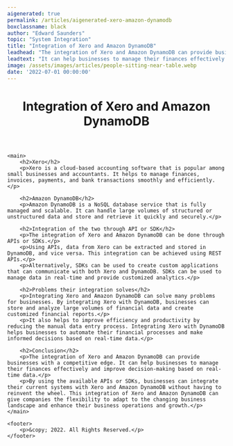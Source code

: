 ```yaml
---
aigenerated: true
permalink: /articles/aigenerated-xero-amazon-dynamodb
boxclassname: black
author: "Edward Saunders"
topic: "System Integration"
title: "Integration of Xero and Amazon DynamoDB"
leadhead: "The integration of Xero and Amazon DynamoDB can provide businesses with a competitive edge"
leadtext: "It can help businesses to manage their finances effectively and improve decision-making based on real-time data."
image: /assets/images/articles/people-sitting-near-table.webp
date: '2022-07-01 00:00:00'
---
```

<div class="arttext">
	<header>
		<h1>Integration of Xero and Amazon DynamoDB</h1>
	</header>

	<main>
		<h2>Xero</h2>
		<p>Xero is a cloud-based accounting software that is popular among small businesses and accountants. It helps to manage finances, invoices, payments, and bank transactions smoothly and efficiently.</p>

		<h2>Amazon DynamoDB</h2>
		<p>Amazon DynamoDB is a NoSQL database service that is fully managed and scalable. It can handle large volumes of structured or unstructured data and store and retrieve it quickly and securely.</p>

		<h2>Integration of the two through API or SDK</h2>
		<p>The integration of Xero and Amazon DynamoDB can be done through APIs or SDKs.</p>
		<p>Using APIs, data from Xero can be extracted and stored in DynamoDB, and vice versa. This integration can be achieved using REST APIs.</p>
		<p>Alternatively, SDKs can be used to create custom applications that can communicate with both Xero and DynamoDB. SDKs can be used to manage data in real-time and provide customized analytics.</p>

		<h2>Problems their integration solves</h2>
		<p>Integrating Xero and Amazon DynamoDB can solve many problems for businesses. By integrating Xero with DynamoDB, businesses can store and analyze large volumes of financial data and create customized financial reports.</p>
		<p>It also helps to improve efficiency and productivity by reducing the manual data entry process. Integrating Xero with DynamoDB helps businesses to automate their financial processes and make informed decisions based on real-time data.</p>

		<h2>Conclusion</h2>
		<p>The integration of Xero and Amazon DynamoDB can provide businesses with a competitive edge. It can help businesses to manage their finances effectively and improve decision-making based on real-time data.</p>
		<p>By using the available APIs or SDKs, businesses can integrate their current systems with Xero and Amazon DynamoDB without having to reinvent the wheel. This integration of Xero and Amazon DynamoDB can give companies the flexibility to adapt to the changing business landscape and enhance their business operations and growth.</p>
	</main>

	<footer>
		<p>&copy; 2022. All Rights Reserved.</p>
	</footer>

</div>